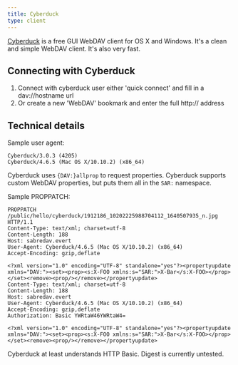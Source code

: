 ```yaml
---
title: Cyberduck
type: client
---
```


[Cyberduck][1] is a free GUI WebDAV client for OS X and Windows. It's a clean
and simple WebDAV client. It's also very fast.

Connecting with Cyberduck
-------------------------

1. Connect with cyberduck user either 'quick connect' and fill in a dav://hostname url
2. Or create a new 'WebDAV' bookmark and enter the full http:// address 

Technical details
-----------------

Sample user agent:

    Cyberduck/3.0.3 (4205)
    Cyberduck/4.6.5 (Mac OS X/10.10.2) (x86_64)

Cyberduck uses `{DAV:}allprop` to request properties. Cyberduck supports custom
WebDAV properties, but puts them all in the `SAR:` namespace.

Sample PROPPATCH:

```
PROPPATCH /public/hello/cyberduck/1912186_10202225988704112_1640507935_n.jpg HTTP/1.1
Content-Type: text/xml; charset=utf-8
Content-Length: 188
Host: sabredav.evert
User-Agent: Cyberduck/4.6.5 (Mac OS X/10.10.2) (x86_64)
Accept-Encoding: gzip,deflate

<?xml version="1.0" encoding="UTF-8" standalone="yes"?><propertyupdate xmlns="DAV:"><set><prop><s:X-FOO xmlns:s="SAR:">X-Bar</s:X-FOO></prop></set><remove><prop/></remove></propertyupdate>
Content-Type: text/xml; charset=utf-8
Content-Length: 188
Host: sabredav.evert
User-Agent: Cyberduck/4.6.5 (Mac OS X/10.10.2) (x86_64)
Accept-Encoding: gzip,deflate
Authorization: Basic YWRtaW46YWRtaW4=

<?xml version="1.0" encoding="UTF-8" standalone="yes"?><propertyupdate xmlns="DAV:"><set><prop><s:X-FOO xmlns:s="SAR:">X-Bar</s:X-FOO></prop></set><remove><prop/></remove></propertyupdate>
```

Cyberduck at least understands HTTP Basic. Digest is currently untested.

[1]: http://cyberduck.io/
